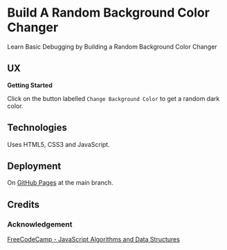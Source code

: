 # Build A Random Background Color Changer

Learn Basic Debugging by Building a Random Background Color Changer

## UX

**Getting Started**

Click on the button labelled `Change Background Color` to get a random dark color.

## Technologies

Uses HTML5, CSS3 and JavaScript.

## Deployment

On [GitHub Pages](https://derektypist.github.io/build-a-random-background-color-changer/) at the main branch.

## Credits

### Acknowledgement

[FreeCodeCamp - JavaScript Algorithms and Data Structures](https://www.freecodecamp.org/learn/javascript-algorithms-and-data-structures-v8/)
